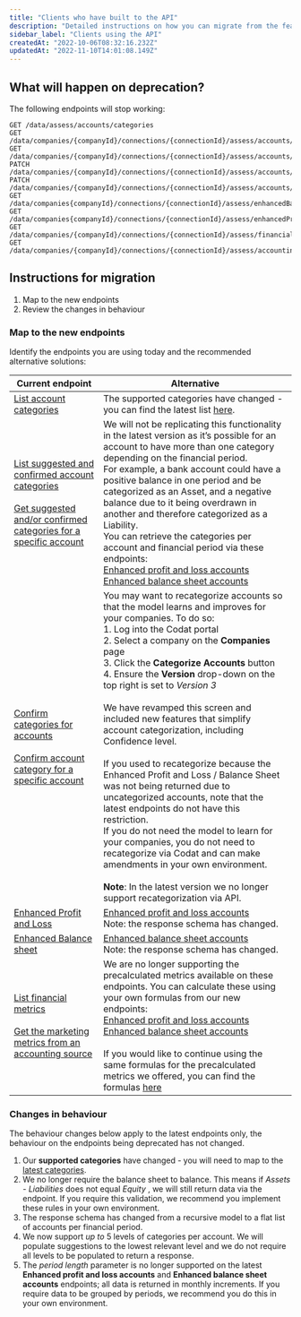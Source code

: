 ```yaml
---
title: "Clients who have built to the API"
description: "Detailed instructions on how you can migrate from the features you're using today"
sidebar_label: "Clients using the API"
createdAt: "2022-10-06T08:32:16.232Z"
updatedAt: "2022-11-10T14:01:08.149Z"
---
```


## What will happen on deprecation?
The following endpoints will stop working:

    GET /data/assess/accounts/categories
    GET /data/companies/{companyId}/connections/{connectionId}/assess/accounts/categories
    GET /data/companies/{companyId}/connections/{connectionId}/assess/accounts/{accountId}/categories
    PATCH /data/companies/{companyId}/connections/{connectionId}/assess/accounts/categories
    PATCH /data/companies/{companyId}/connections/{connectionId}/assess/accounts/{accountId}/categories
    GET /data/companies{companyId}/connections/{connectionId}/assess/enhancedBalanceSheet
    GET /data/companies{companyId}/connections/{connectionId}/assess/enhancedProfitandLoss
    GET /data/companies/{companyId}/connections/{connectionId}/assess/financialMetrics
    GET /data/companies/{companyId}/connections/{connectionId}/assess/accountingMetrics/marketing

## Instructions for migration

1. Map to the new endpoints
2. Review the changes in behaviour

### Map to the new endpoints

Identify the endpoints you are using today and the recommended alternative solutions:

| Current endpoint 	| Alternative 	|
|---|---|
| [List account categories](/assess-api#/operations/list-available-account-categories) 	| The supported categories have changed - you can find the latest list [here](/assess/enhanced-financials/supported-account-categories).  	|
| [List suggested and confirmed account categories](/assess-api#/operations/list-accounts-categories)  <br/><br/> [Get suggested and/or confirmed categories for a specific account](/assess-api#/operations/get-account-category)  	| We will not be replicating this functionality in the latest version as it’s possible for an account to have more than one category depending on the financial period.<br/>For example, a bank account could have a positive balance in one period and be categorized as an Asset, and a negative balance due to it being overdrawn in another and therefore categorized as a Liability. <br/>You can retrieve the categories per account and financial period via these endpoints:<br/>[Enhanced profit and loss accounts](/assess-api#/operations/get-accounts-for-enhanced-profit-and-loss) <br/>[Enhanced balance sheet accounts](/assess-api#/operations/get-accounts-for-enhanced-balance-sheet) 	|
| [Confirm categories for accounts](/assess-api#/operations/update-accounts-categories) <br/><br/> [Confirm account category for a specific account](/assess-api#/operations/update-account-category)  	| You may want to recategorize accounts so that the model learns and improves for your companies. To do so:<br/>1. Log into the Codat portal <br/>2. Select a company on the **Companies** page <br/>3. Click the **Categorize Accounts** button <br/>4. Ensure the **Version** drop-down on the top right is set to _Version 3_ <br/><br/>We have revamped this screen and included new features that simplify account categorization, including Confidence level. <br/><br/> If you used to recategorize because the Enhanced Profit and Loss / Balance Sheet was not being returned due to uncategorized accounts, note that the latest endpoints do not have this restriction. <br/>If you do not need the model to learn for your companies, you do not need to recategorize via Codat and can make amendments in your own environment. <br/><br/>**Note**: In the latest version we no longer support recategorization via API. 	|
| [Enhanced Profit and Loss](/assess-api#/operations/get-enhanced-profit-and-loss)  	| [Enhanced profit and loss accounts](/assess-api#/operations/get-accounts-for-enhanced-profit-and-loss) <br/>Note: the response schema has changed. 	|
| [Enhanced Balance sheet](/assess-api#/operations/get-enhanced-balance-sheet)  	| [Enhanced balance sheet accounts](/assess-api#/operations/get-accounts-for-enhanced-balance-sheet) <br/>Note: the response schema has changed. 	|
| [List financial metrics](/assess-api#/operations/get-enhanced-financial-metrics) <br/><br/> [Get the marketing metrics from an accounting source](/assess-api#/operations/get-accounting-marketing-metrics) 	| We are no longer supporting the precalculated metrics available on these endpoints. You can calculate these using your own formulas from our new endpoints: <br/>[Enhanced profit and loss accounts](/assess-api#/operations/get-accounts-for-enhanced-profit-and-loss) <br/>[Enhanced balance sheet accounts](/assess-api#/operations/get-accounts-for-enhanced-balance-sheet) <br/><br/>If you would like to continue using the same formulas for the precalculated metrics we offered, you can find the formulas [here](https://docs.google.com/spreadsheets/d/1xpyQHOTQWHybOZpSnfXx54tkag0qmJ1mR76bQt9wink/edit?usp=sharing)  	|


### Changes in behaviour

The behaviour changes below apply to the latest endpoints only, the behaviour on the endpoints being deprecated has not changed.

1. Our **supported categories** have changed - you will need to map to the [latest categories](/assess/enhanced-financials/supported-account-categories).
2. We no longer require the balance sheet to balance. This means if <i>Assets - Liabilities</i> does not equal <i> Equity</i> , we will still return data via the endpoint. If you require this validation, we recommend you implement these rules in your own environment.
3. The response schema has changed from a recursive model to a flat list of accounts per financial period.
4. We now support <i>up to</i> 5 levels of categories per account. We will populate suggestions to the lowest relevant level and we do not require all levels to be populated to return a response.
5. The <i>period length</i> parameter is no longer supported on the latest **Enhanced profit and loss accounts** and **Enhanced balance sheet accounts** endpoints; all data is returned in monthly increments. If you require data to be grouped by periods, we recommend you do this in your own environment.